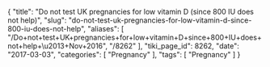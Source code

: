 {
    "title": "Do not test UK pregnancies for low vitamin D (since 800 IU does not help)",
    "slug": "do-not-test-uk-pregnancies-for-low-vitamin-d-since-800-iu-does-not-help",
    "aliases": [
        "/Do+not+test+UK+pregnancies+for+low+vitamin+D+since+800+IU+does+not+help+\u2013+Nov+2016",
        "/8262"
    ],
    "tiki_page_id": 8262,
    "date": "2017-03-03",
    "categories": [
        "Pregnancy"
    ],
    "tags": [
        "Pregnancy"
    ]
}